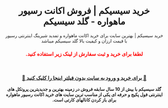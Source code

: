 <div id="vip" dir="rtl"> <center>
 <h1>
  خرید سیسیکم | فروش اکانت رسیور ماهواره - گلد سیسیکم
 </h1>
 <p>خرید سیسیکم | بهترین سایت برای خرید اکانت ماهواره و تمدید شیرینگ اینترنتی رسیور با قیمت ارزان و کیفیت بالا گلد سیسیکم میباشد</p>
 <h3 style="color:red;">
  
  لطفا برای خرید و ثبت سفارش از لینک زیر استفاده کنید.
</h3 >
 <b>   <br>  
<h3 >
<a  target="_blank" href="https"//www.goldappir.com/"> 🔗 برای خرید و ورود به سایت بدون فیلتر اینجا را کلیک کنید 🚀
 </a>
 </h3 >
 <p>
  گلد سیسیکم با بیش از 10 سال سابقه فروش در زمینه بهترین و جدیدیترین پروتکل های اینترنتی فول پکیج و حرفه ای یکی از مناسب ترین سایت های خرید اکانت رسیور ماهواره برای باز کردن کانالهای کارتی است.
  </p>
</center>
</b> 
</div>
